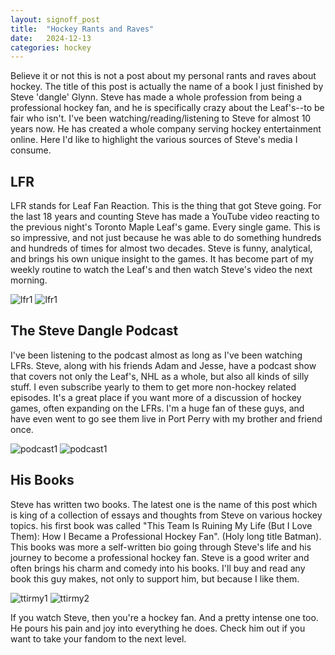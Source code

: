 ```yaml
---
layout: signoff_post
title:  "Hockey Rants and Raves"
date:   2024-12-13
categories: hockey
---
```


Believe it or not this is not a post about my personal rants and raves about hockey.
The title of this post is actually the name of a book I just finished by Steve 'dangle' Glynn.
Steve has made a whole profession from being a professional hockey fan, and he is specifically crazy about the Leaf's--to be fair who isn't.
I've been watching/reading/listening to Steve for almost 10 years now. 
He has created a whole company serving hockey entertainment online.
Here I'd like to highlight the various sources of Steve's media I consume.

## LFR

LFR stands for Leaf Fan Reaction.
This is the thing that got Steve going. 
For the last 18 years and counting Steve has made a YouTube video reacting to the previous night's Toronto Maple Leaf's game.
Every single game.
This is so impressive, and not just because he was able to do something hundreds and hundreds of times for almost two decades.
Steve is funny, analytical, and brings his own unique insight to the games.
It has become part of my weekly routine to watch the Leaf's and then watch Steve's video the next morning.

![lfr1](https://i.ytimg.com/vi/c9QKvk6diBM/maxresdefault.jpg)
![lfr1](https://i.ytimg.com/vi/qAq78DJmqqk/sddefault.jpg)

## The Steve Dangle Podcast

I've been listening to the podcast almost as long as I've been watching LFRs.
Steve, along with his friends Adam and Jesse, have a podcast show that covers not only the Leaf's, NHL as a whole, but also all kinds of silly stuff.
I even subscribe yearly to them to get more non-hockey related episodes.
It's a great place if you want more of a discussion of hockey games, often expanding on the LFRs. 
I'm a huge fan of these guys, and have even went to go see them live in Port Perry with my brother and friend once.

![podcast1](https://i.ytimg.com/vi/qwZqrw7LuFo/maxresdefault.jpg)
![podcast1](https://www.sportsnet.ca/wp-content/uploads/2018/02/Steve_Dangle_Podcast_1280x720.jpg)

## His Books

Steve has written two books. 
The latest one is the name of this post which is king of a collection of essays and thoughts from Steve on various hockey topics.
his first book was called "This Team Is Ruining My Life (But I Love Them): How I Became a Professional Hockey Fan".
(Holy long title Batman).
This books was more a self-written bio going through Steve's life and his journey to become a professional hockey fan.
Steve is a good writer and often brings his charm and comedy into his books.
I'll buy and read any book this guy makes, not only to support him, but because I like them. 

![ttirmy1](https://m.media-amazon.com/images/I/81VKtWLD4WL.jpg)
![ttirmy2](https://i.ytimg.com/vi/DVXR-pYWxOo/maxresdefault.jpg)

If you watch Steve, then you're a hockey fan. And a pretty intense one too.
He pours his pain and joy into everything he does. 
Check him out if you want to take your fandom to the next level.